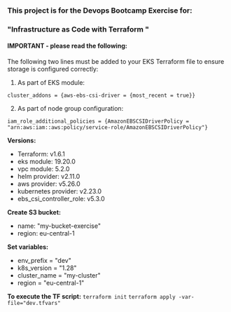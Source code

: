 ### This project is for the Devops Bootcamp Exercise for:
### "Infrastructure as Code with Terraform " 

#### IMPORTANT - please read the following:

The following two lines must be added to your EKS Terraform file to ensure storage is configured correctly:

1. As part of EKS module:

`cluster_addons = {aws-ebs-csi-driver = {most_recent = true}}`

2. As part of node group configuration:

`iam_role_additional_policies = {AmazonEBSCSIDriverPolicy = "arn:aws:iam::aws:policy/service-role/AmazonEBSCSIDriverPolicy"}` 

**Versions:**
- Terraform: v1.6.1
- eks module: 19.20.0
- vpc module: 5.2.0
- helm provider: v2.11.0 
- aws provider: v5.26.0
- kubernetes provider: v2.23.0
- ebs_csi_controller_role: v5.3.0

**Create S3 bucket:** 
- name: "my-bucket-exercise"
- region: eu-central-1

**Set variables:**
- env_prefix = "dev"
- k8s_version = "1.28"
- cluster_name = "my-cluster"
- region = "eu-central-1"

**To execute the TF script:**
    `terraform init`
    `terraform apply -var-file="dev.tfvars"`